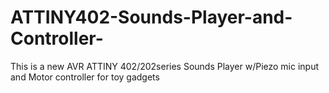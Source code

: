 # ATTINY402-Sounds-Player-and-Controller-
This is a new AVR ATTINY 402/202series Sounds Player w/Piezo mic input and Motor controller for toy gadgets
